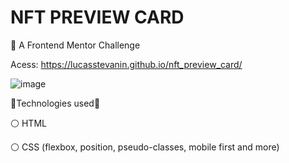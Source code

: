 # NFT PREVIEW CARD

💠 A Frontend Mentor Challenge

Acess: https://lucasstevanin.github.io/nft_preview_card/

![image](https://user-images.githubusercontent.com/52427060/153784465-9a0fb07d-efca-4f46-8e19-6d23ad454429.png)


🔹Technologies used🔹

⚪ HTML

⚪ CSS
(flexbox, position, pseudo-classes, mobile first and more)
